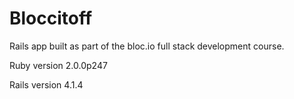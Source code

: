 # Bloccitoff

Rails app built as part of the bloc.io full stack development course.

Ruby version 2.0.0p247

Rails version 4.1.4
